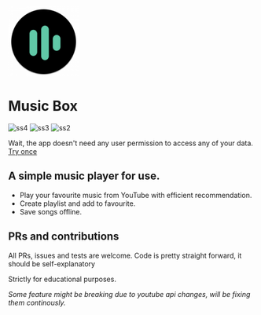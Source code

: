 ![Music Box](./android/app/src/main/res/mipmap-xxhdpi/ic_launcher_round.png)
# Music Box
![ss4](https://github.com/darkCavalier11/music_player/assets/57953014/60f46150-19a5-456a-a59b-7da5b9d701f6)
![ss3](https://github.com/darkCavalier11/music_player/assets/57953014/2e43c73d-dab2-4b89-9f0b-de73b3257cd2)
![ss2](https://github.com/darkCavalier11/music_player/assets/57953014/c3bc9a39-aa55-4bf7-8e93-a91f0225e763)

Wait, the app doesn't need any user permission to access any of your data. [Try once](https://iridescent-trifle-5d3757.netlify.app/#/)
<br/>
## A simple music player for use.
- Play your favourite music from YouTube with efficient recommendation.
- Create playlist and add to favourite.
- Save songs offline.

## PRs and contributions
All PRs, issues and tests are welcome. Code is pretty straight forward, it should be self-explanatory

Strictly for educational purposes.

*Some feature might be breaking due to youtube api changes, will be fixing them continously.*
